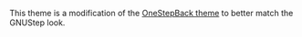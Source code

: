This theme is a modification of the [OneStepBack
theme](https://www.gnome-look.org/p/1013663) to better match the GNUStep
look.
